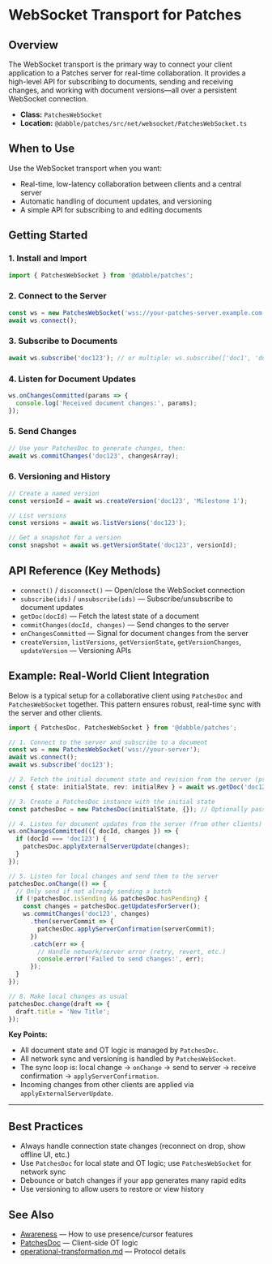 # WebSocket Transport for Patches

## Overview

The WebSocket transport is the primary way to connect your client application to a Patches server for real-time collaboration. It provides a high-level API for subscribing to documents, sending and receiving changes, and working with document versions—all over a persistent WebSocket connection.

- **Class:** `PatchesWebSocket`
- **Location:** `@dabble/patches/src/net/websocket/PatchesWebSocket.ts`

## When to Use

Use the WebSocket transport when you want:

- Real-time, low-latency collaboration between clients and a central server
- Automatic handling of document updates, and versioning
- A simple API for subscribing to and editing documents

## Getting Started

### 1. Install and Import

```typescript
import { PatchesWebSocket } from '@dabble/patches';
```

### 2. Connect to the Server

```typescript
const ws = new PatchesWebSocket('wss://your-patches-server.example.com');
await ws.connect();
```

### 3. Subscribe to Documents

```typescript
await ws.subscribe('doc123'); // or multiple: ws.subscribe(['doc1', 'doc2'])
```

### 4. Listen for Document Updates

```typescript
ws.onChangesCommitted(params => {
  console.log('Received document changes:', params);
});
```

### 5. Send Changes

```typescript
// Use your PatchesDoc to generate changes, then:
await ws.commitChanges('doc123', changesArray);
```

### 6. Versioning and History

```typescript
// Create a named version
const versionId = await ws.createVersion('doc123', 'Milestone 1');

// List versions
const versions = await ws.listVersions('doc123');

// Get a snapshot for a version
const snapshot = await ws.getVersionState('doc123', versionId);
```

## API Reference (Key Methods)

- `connect()` / `disconnect()` — Open/close the WebSocket connection
- `subscribe(ids)` / `unsubscribe(ids)` — Subscribe/unsubscribe to document updates
- `getDoc(docId)` — Fetch the latest state of a document
- `commitChanges(docId, changes)` — Send changes to the server
- `onChangesCommitted` — Signal for document changes from the server
- `createVersion`, `listVersions`, `getVersionState`, `getVersionChanges`, `updateVersion` — Versioning APIs

## Example: Real-World Client Integration

Below is a typical setup for a collaborative client using `PatchesDoc` and `PatchesWebSocket` together. This pattern ensures robust, real-time sync with the server and other clients.

```typescript
import { PatchesDoc, PatchesWebSocket } from '@dabble/patches';

// 1. Connect to the server and subscribe to a document
const ws = new PatchesWebSocket('wss://your-server');
await ws.connect();
await ws.subscribe('doc123');

// 2. Fetch the initial document state and revision from the server (pseudo-code)
const { state: initialState, rev: initialRev } = await ws.getDoc('doc123');

// 3. Create a PatchesDoc instance with the initial state
const patchesDoc = new PatchesDoc(initialState, {}); // Optionally pass metadata as 2nd arg

// 4. Listen for document updates from the server (from other clients)
ws.onChangesCommitted(({ docId, changes }) => {
  if (docId === 'doc123') {
    patchesDoc.applyExternalServerUpdate(changes);
  }
});

// 5. Listen for local changes and send them to the server
patchesDoc.onChange(() => {
  // Only send if not already sending a batch
  if (!patchesDoc.isSending && patchesDoc.hasPending) {
    const changes = patchesDoc.getUpdatesForServer();
    ws.commitChanges('doc123', changes)
      .then(serverCommit => {
        patchesDoc.applyServerConfirmation(serverCommit);
      })
      .catch(err => {
        // Handle network/server error (retry, revert, etc.)
        console.error('Failed to send changes:', err);
      });
  }
});

// 8. Make local changes as usual
patchesDoc.change(draft => {
  draft.title = 'New Title';
});
```

**Key Points:**

- All document state and OT logic is managed by `PatchesDoc`.
- All network sync and versioning is handled by `PatchesWebSocket`.
- The sync loop is: local change → `onChange` → send to server → receive confirmation → `applyServerConfirmation`.
- Incoming changes from other clients are applied via `applyExternalServerUpdate`.

---

## Best Practices

- Always handle connection state changes (reconnect on drop, show offline UI, etc.)
- Use `PatchesDoc` for local state and OT logic; use `PatchesWebSocket` for network sync
- Debounce or batch changes if your app generates many rapid edits
- Use versioning to allow users to restore or view history

## See Also

- [Awareness](./awareness.md) — How to use presence/cursor features
- [PatchesDoc](./PatchesDoc.md) — Client-side OT logic
- [operational-transformation.md](./operational-transformation.md) — Protocol details
